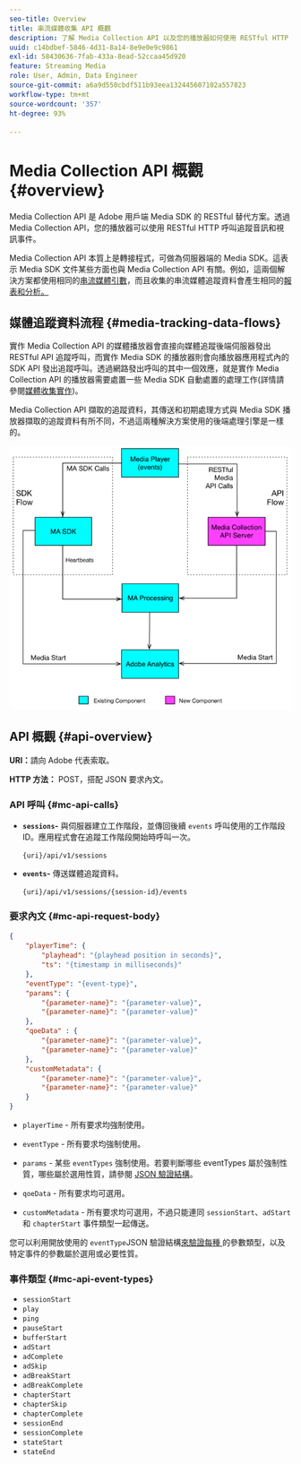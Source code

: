 ```yaml
---
seo-title: Overview
title: 串流媒體收集 API 概觀
description: 了解 Media Collection API 以及您的播放器如何使用 RESTful HTTP 呼叫來追蹤音訊和視訊事件。
uuid: c14bdbef-5846-4d31-8a14-8e9e0e9c9861
exl-id: 58430636-7fab-433a-8ead-52ccaa45d920
feature: Streaming Media
role: User, Admin, Data Engineer
source-git-commit: a6a9d550cbdf511b93eea132445607102a557823
workflow-type: tm+mt
source-wordcount: '357'
ht-degree: 93%

---
```


# Media Collection API 概觀 {#overview}

Media Collection API 是 Adobe 用戶端 Media SDK 的 RESTful 替代方案。透過 Media Collection API，您的播放器可以使用 RESTful HTTP 呼叫追蹤音訊和視訊事件。

Media Collection API 本質上是轉接程式，可做為伺服器端的 Media SDK。這表示 Media SDK 文件某些方面也與 Media Collection API 有關。例如，這兩個解決方案都使用相同的[串流媒體引數](../variables/audio-video-parameters.md)，而且收集的串流媒體追蹤資料會產生相同的[報表和分析。](/help/reporting/media-reports-enable.md)

## 媒體追蹤資料流程 {#media-tracking-data-flows}

實作 Media Collection API 的媒體播放器會直接向媒體追蹤後端伺服器發出 RESTful API 追蹤呼叫，而實作 Media SDK 的播放器則會向播放器應用程式內的 SDK API 發出追蹤呼叫。透過網路發出呼叫的其中一個效應，就是實作 Media Collection API 的播放器需要處置一些 Media SDK 自動處置的處理工作(詳情請參閱[媒體收集實作](mc-api-impl/mc-api-quick-start.md))。

Media Collection API 擷取的追蹤資料，其傳送和初期處理方式與 Media SDK 播放器擷取的追蹤資料有所不同，不過這兩種解決方案使用的後端處理引擎是一樣的。

![](assets/col_api_overview_simple.png)

## API 概觀 {#api-overview}

**URI：**&#x200B;請向 Adobe 代表索取。

**HTTP 方法：** POST，搭配 JSON 要求內文。

### API 呼叫 {#mc-api-calls}

* **`sessions`-** 與伺服器建立工作階段，並傳回後續 `events` 呼叫使用的工作階段 ID。應用程式會在追蹤工作階段開始時呼叫一次。

  `{uri}/api/v1/sessions`

* **`events`-** 傳送媒體追蹤資料。

  `{uri}/api/v1/sessions/{session-id}/events`

### 要求內文 {#mc-api-request-body}

```json
{
    "playerTime": {
        "playhead": "{playhead position in seconds}",
        "ts": "{timestamp in milliseconds}"
    },
    "eventType": "{event-type}",
    "params": {
        "{parameter-name}": "{parameter-value}",
        "{parameter-name}": "{parameter-value}"
    },
    "qoeData" : {
        "{parameter-name}": "{parameter-value}",
        "{parameter-name}": "{parameter-value}"
    },
    "customMetadata": {
        "{parameter-name}": "{parameter-value}",
        "{parameter-name}": "{parameter-value}"
    }
}
```

* `playerTime` - 所有要求均強制使用。
* `eventType` - 所有要求均強制使用。
* `params` - 某些 `eventTypes` 強制使用。若要判斷哪些 eventTypes 屬於強制性質，哪些屬於選用性質，請參閱 [JSON 驗證結構](mc-api-ref/mc-api-json-validation.md)。

* `qoeData` - 所有要求均可選用。
* `customMetadata` - 所有要求均可選用，不過只能連同 `sessionStart`、`adStart` 和 `chapterStart` 事件類型一起傳送。

您可以利用開放使用的 `eventType`JSON 驗證結構[來驗證每種 &#x200B;](mc-api-ref/mc-api-json-validation.md) 的參數類型，以及特定事件的參數屬於選用或必要性質。

### 事件類型 {#mc-api-event-types}

* `sessionStart`
* `play`
* `ping`
* `pauseStart`
* `bufferStart`
* `adStart`
* `adComplete`
* `adSkip`
* `adBreakStart`
* `adBreakComplete`
* `chapterStart`
* `chapterSkip`
* `chapterComplete`
* `sessionEnd`
* `sessionComplete`
* `stateStart`
* `stateEnd`
